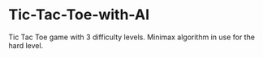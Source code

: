 # Tic-Tac-Toe-with-AI
Tic Tac Toe game with 3 difficulty levels. Minimax algorithm in use for the hard level.
